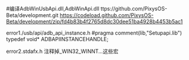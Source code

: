 #编译AdbWinUsbApi.dll,AdbWinApi.dll
ttps://github.com/PixysOS-Beta/development.git
https://codeload.github.com/PixysOS-Beta/development/zip/fd4b83b4f2765d8dc30dee51ba4928b4453b5ac1


error1./usb/api/adb_api_instance.h
#pragma comment(lib,"Setupapi.lib")
typedef void* ADBAPIINSTANCEHANDLE; 


error2.stdafx.h
注释掉_WIN32_WINNT...这些宏
